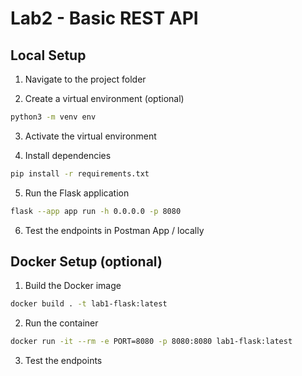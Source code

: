 # Lab2 - Basic REST API

## Local Setup
1. Navigate to the project folder

2. Create a virtual environment (optional)
```bash
python3 -m venv env
```

3. Activate the virtual environment

4. Install dependencies
```bash
pip install -r requirements.txt
```

5. Run the Flask application
```bash
flask --app app run -h 0.0.0.0 -p 8080
```

6. Test the endpoints in Postman App / locally


## Docker Setup (optional)

1. Build the Docker image
```bash
docker build . -t lab1-flask:latest
```

2. Run the container
```bash
docker run -it --rm -e PORT=8080 -p 8080:8080 lab1-flask:latest
```

3. Test the endpoints